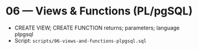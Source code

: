 # 06 — Views & Functions (PL/pgSQL)

- CREATE VIEW; CREATE FUNCTION returns; parameters; language plpgsql
- Script: `scripts/06-views-and-functions-plpgsql.sql`
